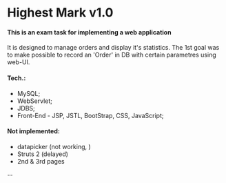 # Highest Mark v1.0

#### This is an exam task for implementing a web application
It is designed to manage orders and display it's statistics. The 1st goal was to make possible to record an 'Order' in DB with certain parametres using web-UI.

#### Tech.:
 - MySQL;
 - WebServlet;
 - JDBS;
 - Front-End - JSP, JSTL, BootStrap, CSS, JavaScript;

#### Not implemented:
 - datapicker (not working, )
 - Struts 2 (delayed)
 - 2nd & 3rd pages

--
